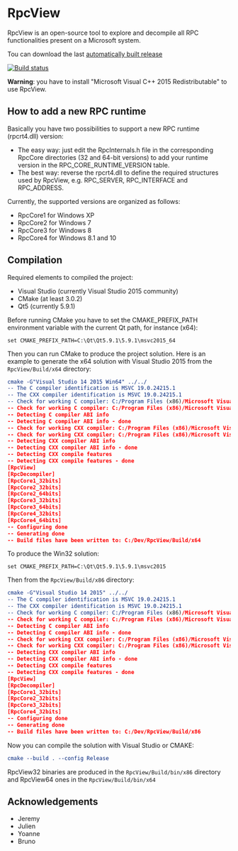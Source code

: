 ﻿RpcView
=======

RpcView is an open-source tool to explore and decompile all RPC functionalities present on a Microsoft system.

Tou can download the last [automatically built release](https://ci.appveyor.com/project/silverf0x/rpcview/build/artifacts)

[![Build status](https://ci.appveyor.com/api/projects/status/o5wy6mdk16tuht70?svg=true)](https://ci.appveyor.com/project/silverf0x/rpcview)

**Warning**: you have to install "Microsoft Visual C++ 2015 Redistributable" to use RpcView.

How to add a new RPC runtime
----------------------------------

Basically you have two possibilities to support a new RPC runtime (rpcrt4.dll) version:

- The easy way: just edit the RpcInternals.h file in the corresponding RpcCore directories (32 and 64-bit versions) to add your runtime version in the RPC_CORE_RUNTIME_VERSION table.
- The best way: reverse the rpcrt4.dll to define the required structures used by RpcView, e.g. RPC_SERVER, RPC_INTERFACE and RPC_ADDRESS.

Currently, the supported versions are organized as follows:

- RpcCore1 for Windows XP
- RpcCore2 for Windows 7
- RpcCore3 for Windows 8
- RpcCore4 for Windows 8.1 and 10

Compilation
--------------

Required elements to compiled the project:

* Visual Studio (currently Visual Studio 2015 community)
* CMake (at least 3.0.2)
* Qt5 (currently 5.9.1)

Before running CMake you have to set the CMAKE_PREFIX_PATH environment variable with the current Qt path, for instance (x64):
```
set CMAKE_PREFIX_PATH=C:\Qt\Qt5.9.1\5.9.1\msvc2015_64
```
Then you can run CMake to produce the project solution.
Here is an example to generate the x64 solution with Visual Studio 2015 from the ```RpcView/Build/x64``` directory:

```cmake
cmake -G"Visual Studio 14 2015 Win64" ../../
-- The C compiler identification is MSVC 19.0.24215.1
-- The CXX compiler identification is MSVC 19.0.24215.1
-- Check for working C compiler: C:/Program Files (x86)/Microsoft Visual Studio 14.0/VC/bin/x86_amd64/cl.exe
-- Check for working C compiler: C:/Program Files (x86)/Microsoft Visual Studio 14.0/VC/bin/x86_amd64/cl.exe -- works
-- Detecting C compiler ABI info
-- Detecting C compiler ABI info - done
-- Check for working CXX compiler: C:/Program Files (x86)/Microsoft Visual Studio 14.0/VC/bin/x86_amd64/cl.exe
-- Check for working CXX compiler: C:/Program Files (x86)/Microsoft Visual Studio 14.0/VC/bin/x86_amd64/cl.exe -- works
-- Detecting CXX compiler ABI info
-- Detecting CXX compiler ABI info - done
-- Detecting CXX compile features
-- Detecting CXX compile features - done
[RpcView]
[RpcDecompiler]
[RpcCore1_32bits]
[RpcCore2_32bits]
[RpcCore2_64bits]
[RpcCore3_32bits]
[RpcCore3_64bits]
[RpcCore4_32bits]
[RpcCore4_64bits]
-- Configuring done
-- Generating done
-- Build files have been written to: C:/Dev/RpcView/Build/x64
```

To produce the Win32 solution:
```
set CMAKE_PREFIX_PATH=C:\Qt\Qt5.9.1\5.9.1\msvc2015
```
Then from the ```RpcView/Build/x86``` directory:
```cmake
cmake -G"Visual Studio 14 2015" ../../
-- The C compiler identification is MSVC 19.0.24215.1
-- The CXX compiler identification is MSVC 19.0.24215.1
-- Check for working C compiler: C:/Program Files (x86)/Microsoft Visual Studio 14.0/VC/bin/cl.exe
-- Check for working C compiler: C:/Program Files (x86)/Microsoft Visual Studio 14.0/VC/bin/cl.exe -- works
-- Detecting C compiler ABI info
-- Detecting C compiler ABI info - done
-- Check for working CXX compiler: C:/Program Files (x86)/Microsoft Visual Studio 14.0/VC/bin/cl.exe
-- Check for working CXX compiler: C:/Program Files (x86)/Microsoft Visual Studio 14.0/VC/bin/cl.exe -- works
-- Detecting CXX compiler ABI info
-- Detecting CXX compiler ABI info - done
-- Detecting CXX compile features
-- Detecting CXX compile features - done
[RpcView]
[RpcDecompiler]
[RpcCore1_32bits]
[RpcCore2_32bits]
[RpcCore3_32bits]
[RpcCore4_32bits]
-- Configuring done
-- Generating done
-- Build files have been written to: C:/Dev/RpcView/Build/x86
```
Now you can compile the solution with Visual Studio or CMAKE:

```cmake
cmake --build . --config Release
```

RpcView32 binaries are produced in the ```RpcView/Build/bin/x86``` directory and RpcView64 ones in the ```RpcView/Build/bin/x64```

Acknowledgements
----------------------
* Jeremy
* Julien
* Yoanne
* Bruno
